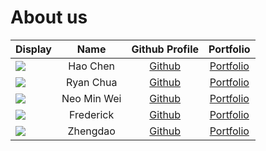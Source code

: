 # About us

| Display                                             |    Name     |             Github Profile              |             Portfolio             |
|-----------------------------------------------------|:-----------:|:---------------------------------------:|:---------------------------------:|
| ![](https://via.placeholder.com/100.png?text=Photo) |  Hao Chen   |      [Github](https://github.com/)      |    [Portfolio](team/hshiah.md)    |
| ![](https://via.placeholder.com/100.png?text=Photo) |  Ryan Chua  |  [Github](https://github.com/ryan1604)  |   [Portfolio](team/ryan1604.md)   |
| ![](https://via.placeholder.com/100.png?text=Photo) | Neo Min Wei | [Github](https://github.com/NeoMinWei)  |  [Portfolio](team/neominwei.md)   |
| ![](https://via.placeholder.com/100.png?text=Photo) |  Frederick  | [Github](https://github.com/wwweert123) |  [Portfolio](team/wwweert123.md)  |
| ![](https://via.placeholder.com/100.png?text=Photo) |  Zhengdao   | [Github](https://github.com/YFshadaow) |  [Portfolio](team/yfshadaow.md)   |

